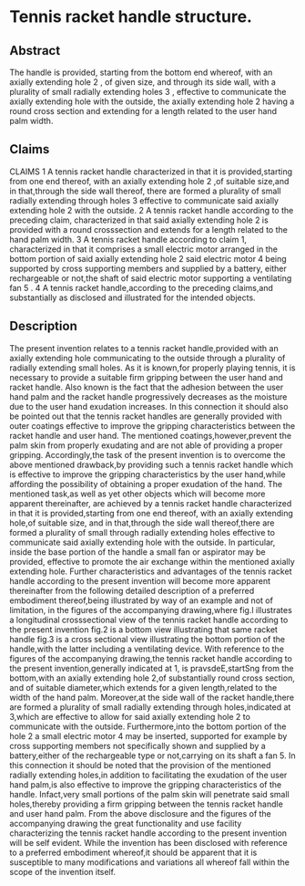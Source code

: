 # Tennis racket handle structure.

## Abstract
The handle is provided, starting from the bottom end whereof, with an axially extending hole 2 , of given size, and through its side wall, with a plurality of small radially extending holes 3 , effective to communicate the axially extending hole with the outside, the axially extending hole 2 having a round cross section and extending for a length related to the user hand palm width.

## Claims
CLAIMS 1 A tennis racket handle characterized in that it is provided,starting from one end thereof, with an axially extending hole 2 ,of suitable size,and in that,through the side wall thereof, there are formed a plurality of small radially extending through holes 3 effective to communicate said axially extending hole 2 with the outside. 2 A tennis racket handle according to the preceding claim, characterized in that said axially extending hole 2 is provided with a round crosssection and extends for a length related to the hand palm width. 3 A tennis racket handle according to claim 1, characterized in that it comprises a small electric motor arranged in the bottom portion of said axially extending hole 2 said electric motor 4 being supported by cross supporting members and supplied by a battery, either rechargeable or not,the shaft of said electric motor supporting a ventilating fan 5 . 4 A tennis racket handle,according to the preceding claims,and substantially as disclosed and illustrated for the intended objects.

## Description
The present invention relates to a tennis racket handle,provided with an axially extending hole communicating to the outside through a plurality of radially extending small holes. As it is known,for properly playing tennis, it is necessary to provide a suitable firm gripping between the user hand and racket handle. Also known is the fact that the adhesion between the user hand palm and the racket handle progressively decreases as the moisture due to the user hand exudation increases. In this connection it should also be pointed out that the tennis racket handles are generally provided with outer coatings effective to improve the gripping characteristics between the racket handle and user hand. The mentioned coatings,however,prevent the palm skin from properly exudating and are not able of providing a proper gripping. Accordingly,the task of the present invention is to overcome the above mentioned drawback,by providing such a tennis racket handle which is effective to improve the gripping characteristics by the user hand,while affording the possibility of obtaining a proper exudation of the hand. The mentioned task,as well as yet other objects which will become more apparent thereinafter, are achieved by a tennis racket handle characterized in that it is provided,starting from one end thereof, with an axially extending hole,of suitable size, and in that,through the side wall thereof,there are formed a plurality of small through radially extending holes effective to communicate said axially extending hole with the outside. In particular, inside the base portion of the handle a small fan or aspirator may be provided, effective to promote the air exchange within the mentioned axially extending hole. Further characteristics and advantages of the tennis racket handle according to the present invention will become more apparent thereinafter from the following detailed description of a preferred embodiment thereof,being illustrated by way of an example and not of limitation, in the figures of the accompanying drawing,where fig.l illustrates a longitudinal crosssectional view of the tennis racket handle according to the present invention fig.2 is a bottom view illustrating that same racket handle fig.3 is a cross sectional view illustrating the bottom portion of the handle,with the latter including a ventilating device. With reference to the figures of the accompanying drawing,the tennis racket handle according to the present invention,generally indicated at 1, is pravsdeE,startSng from the bottom,with an axially extending hole 2,of substantially round cross section, and of suitable diameter,which extends for a given length,related to the width of the hand palm. Moreover,at the side wall of the racket handle,there are formed a plurality of small radially extending through holes,indicated at 3,which are effective to allow for said axially extending hole 2 to communicate with the outside. Furthermore,into the bottom portion of the hole 2 a small electric motor 4 may be inserted, supported for example by cross supporting members not specifically shown and supplied by a battery,either of the rechargeable type or not,carrying on its shaft a fan 5. In this connection it should be noted that the provision of the mentioned radially extending holes,in addition to facilitating the exudation of the user hand palm,is also effective to improve the gripping characteristics of the handle. Infact,very small portions of the palm skin will penetrate said small holes,thereby providing a firm gripping between the tennis racket handle and user hand palm. From the above disclosure and the figures of the accompanying drawing the great functionality and use facility characterizing the tennis racket handle according to the present invention will be self evident. While the invention has been disclosed with reference to a preferred embodiment whereof,it should be apparent that it is susceptible to many modifications and variations all whereof fall within the scope of the invention itself.